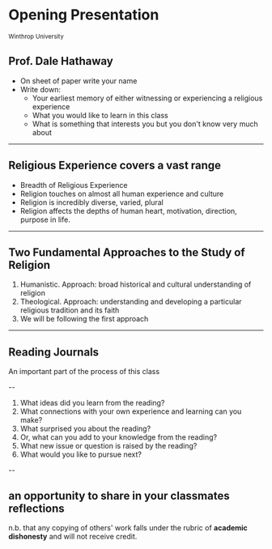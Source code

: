 Opening Presentation 
===============
<small>Winthrop University</small>

Prof. Dale Hathaway
---------------------
- On sheet of paper write your name
- Write down:
    - Your earliest memory of either witnessing or experiencing a religious experience
    - What you would like to learn in this class
    - What is something that interests you but you don't know very much about
	
---

## Religious Experience covers a vast range

- Breadth of Religious Experience
- Religion touches on almost all human experience and culture 
-  Religion is incredibly diverse, varied, plural
- Religion affects the depths of human heart, motivation, direction, purpose in life.

---

## Two Fundamental Approaches to the Study of Religion

1. Humanistic.  Approach: broad historical and cultural understanding of religion
2. Theological.  Approach: understanding and developing a particular religious tradition and its faith
3. We will be following the first approach

---

## Reading Journals

An important part of the process of this class

--


1. What ideas did you learn from the reading? 
2. What connections with your own experience and learning can you make?
3. What surprised you about the reading? 
4. Or, what can you add to your knowledge from the reading?
5. What new issue or question is raised by the reading? 
6. What would you like to pursue next?

--

## an opportunity to share in your classmates reflections

n.b. that any copying of others' work falls under the rubric of **academic dishonesty** and will not receive credit.

